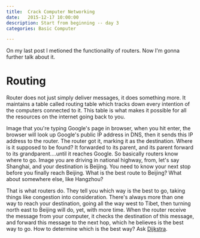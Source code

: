 ```yaml
---
title:  Crack Computer Networking
date:   2015-12-17 10:00:00
description: Start from beginning -- day 3
categories: Basic Computer

---
```


On my last post I metioned the functionality of routers. Now I'm gonna further talk about it. 

# Routing
Router does not just simply deliver messages, it does something more. It maintains a table called routing table which tracks down every intention of the computers connected to it. This table is what makes it possible for all the resources on the internet going back to you. 

Image that you're typing Google's page in browser, when you hit enter, the browser will look up Google's public IP address in DNS, then it sends this IP address to the router. The router got it, marking it as the destination. Where is it supposed to be found? It forwarded to its parent, and its parent forward to its grandparent....until it reaches Google. So basically routers know where to go. Image you are driving in national highway, from, let's say Shanghai, and your destination is Beijing. You need to know your next stop before you finally reach Beijing. What is the best route to Beijing? What about somewhere else, like Hangzhou? 

That is what routers do. They tell you which way is the best to go, taking things like congestion into consideration. There's always more than one way to reach your destination, going all the way west to Tibet, then turning north east to Beijing will do, yet, with more time. When the router receive the message from your computer, it checks the destination of this message, and forward this message to the next hop, which he believes is the best way to go. How to determine which is the best way? Ask [Dijkstra](https://en.wikipedia.org/wiki/Dijkstra%27s_algorithm).



